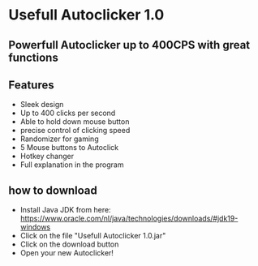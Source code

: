 # Usefull Autoclicker 1.0

## Powerfull Autoclicker up to 400CPS with great functions

## Features

* Sleek design
* Up to 400 clicks per second
* Able to hold down mouse button
* precise control of clicking speed
* Randomizer for gaming
* 5 Mouse buttons to Autoclick
* Hotkey changer
* Full explanation in the program

## how to download

* Install Java JDK from here: https://www.oracle.com/nl/java/technologies/downloads/#jdk19-windows
* Click on the file "Usefull Autoclicker 1.0.jar"
* Click on the download button
* Open your new Autoclicker!
